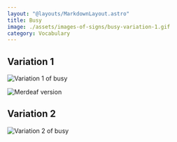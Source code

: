 ```yaml
---
layout: "@layouts/MarkdownLayout.astro"
title: Busy
image: ./assets/images-of-signs/busy-variation-1.gif
category: Vocabulary
---
```


## Variation 1

![Variation 1 of busy](@signs/busy-variation-1.gif)

![Merdeaf version](@signs/merdeaf-busy.png)

## Variation 2

![Variation 2 of busy](@signs/busy-variation-2.gif)
